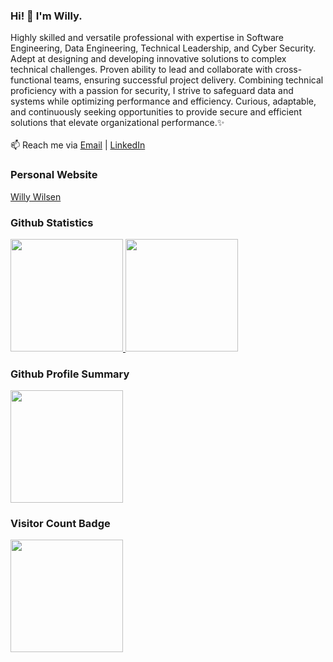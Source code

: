 ### Hi! 👋 I'm Willy. 
Highly skilled and versatile professional with expertise in Software Engineering, Data Engineering, Technical Leadership, and Cyber Security. Adept at designing and developing innovative solutions to complex technical challenges. Proven ability to lead and collaborate with cross-functional teams, ensuring successful project delivery. Combining technical proficiency with a passion for security, I strive to safeguard data and systems while optimizing performance and efficiency. Curious, adaptable, and continuously seeking opportunities to provide secure and efficient solutions that elevate organizational performance.✨
<br><br>
📫 Reach me via <a href="mailto:willywilsen.ww@gmail.com" target="_blank">Email</a> | <a href="https://www.linkedin.com/in/willywilsen/" target="_blank">LinkedIn</a>

### Personal Website

<a href="https://willywilsen.vercel.app" target="_blank">Willy Wilsen</a>

### Github Statistics

<p align="left">
  <a href="https://github.com/WillyWilsen">
    <img height="180em" src="https://github-readme-stats-eight-theta.vercel.app/api?username=WillyWilsen&show_icons=true&theme=algolia&include_all_commits=true&count_private=true"/>
    <img height="180em" src="https://github-readme-stats-eight-theta.vercel.app/api/top-langs/?username=WillyWilsen&layout=compact&langs_count=8&theme=algolia"/>
  </a>
</p>

### Github Profile Summary

<p align="left">
  <a href="https://github.com/WillyWilsen">
    <img height="180em" src="https://github-profile-summary-cards.vercel.app/api/cards/profile-details?username=WillyWilsen&theme=nord_bright"/>
  </a>
</p>

### Visitor Count Badge

<p align="left">
  <a href="https://github.com/WillyWilsen">
    <img height="180em" src="https://komarev.com/ghpvc/?username=WillyWilsen&color=green"/>
  </a>
</p>

<!---
TubesForLyfe/TubesForLyfe is a ✨ special ✨ repository because its `README.md` (this file) appears on your GitHub profile.
You can click the Preview link to take a look at your changes.
--->
